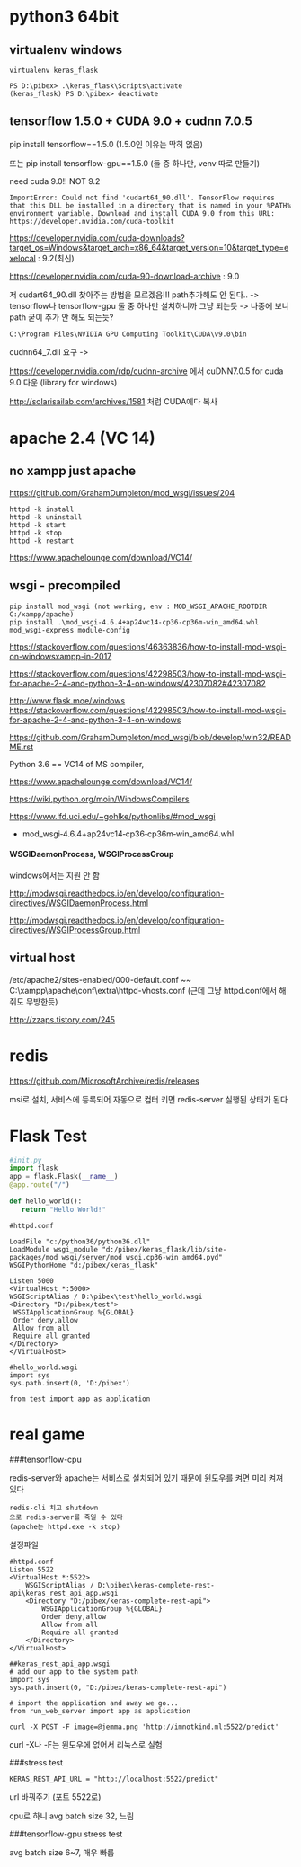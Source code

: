# python3 64bit

## virtualenv windows

```
virtualenv keras_flask

PS D:\pibex> .\keras_flask\Scripts\activate
(keras_flask) PS D:\pibex> deactivate
```

## tensorflow 1.5.0 + CUDA 9.0 + cudnn 7.0.5

pip install tensorflow==1.5.0  (1.5.0인 이유는 딱히 없음)

또는 pip install tensorflow-gpu==1.5.0 (둘 중 하나만, venv 따로 만들기)

need cuda 9.0!! NOT 9.2

```
ImportError: Could not find 'cudart64_90.dll'. TensorFlow requires that this DLL be installed in a directory that is named in your %PATH% environment variable. Download and install CUDA 9.0 from this URL: https://developer.nvidia.com/cuda-toolkit
```

 https://developer.nvidia.com/cuda-downloads?target_os=Windows&target_arch=x86_64&target_version=10&target_type=exelocal : 9.2(최신)

https://developer.nvidia.com/cuda-90-download-archive : 9.0

저 cudart64_90.dll 찾아주는 방법을 모르겠음!!! path추가해도 안 된다..  -> tensorflow나 tensorflow-gpu 둘 중 하나만 설치하니까 그냥 되는듯 -> 나중에 보니 path 굳이 추가 안 해도 되는듯?

```
C:\Program Files\NVIDIA GPU Computing Toolkit\CUDA\v9.0\bin
```

cudnn64_7.dll 요구 ->

https://developer.nvidia.com/rdp/cudnn-archive 에서 cuDNN7.0.5 for cuda 9.0 다운 (library for windows)

http://solarisailab.com/archives/1581 처럼 CUDA에다 복사

# apache 2.4 (VC 14)

## no xampp just apache

https://github.com/GrahamDumpleton/mod_wsgi/issues/204

``` 
httpd -k install
httpd -k uninstall
httpd -k start
httpd -k stop
httpd -k restart
```

https://www.apachelounge.com/download/VC14/

## wsgi - precompiled

```
pip install mod_wsgi (not working, env : MOD_WSGI_APACHE_ROOTDIR C:/xampp/apache)
pip install .\mod_wsgi-4.6.4+ap24vc14-cp36-cp36m-win_amd64.whl
mod_wsgi-express module-config
```

https://stackoverflow.com/questions/46363836/how-to-install-mod-wsgi-on-windowsxampp-in-2017

https://stackoverflow.com/questions/42298503/how-to-install-mod-wsgi-for-apache-2-4-and-python-3-4-on-windows/42307082#42307082

http://www.flask.moe/windows
https://stackoverflow.com/questions/42298503/how-to-install-mod-wsgi-for-apache-2-4-and-python-3-4-on-windows

https://github.com/GrahamDumpleton/mod_wsgi/blob/develop/win32/README.rst



Python 3.6 == VC14 of MS compiler,

 https://www.apachelounge.com/download/VC14/

https://wiki.python.org/moin/WindowsCompilers

https://www.lfd.uci.edu/~gohlke/pythonlibs/#mod_wsgi  

- mod_wsgi‑4.6.4+ap24vc14‑cp36‑cp36m‑win_amd64.whl



#### WSGIDaemonProcess, WSGIProcessGroup  

windows에서는 지원 안 함

http://modwsgi.readthedocs.io/en/develop/configuration-directives/WSGIDaemonProcess.html

http://modwsgi.readthedocs.io/en/develop/configuration-directives/WSGIProcessGroup.html

## virtual host

/etc/apache2/sites-enabled/000-default.conf   ~~ C:\xampp\apache\conf\extra\httpd-vhosts.conf (근데 그냥 httpd.conf에서 해줘도 무방한듯)

http://zzaps.tistory.com/245



# redis

https://github.com/MicrosoftArchive/redis/releases

msi로 설치, 서비스에 등록되어 자동으로 컴터 키면 redis-server 실행된 상태가 된다

# Flask Test

```python
#init.py
import flask
app = flask.Flask(__name__)
@app.route("/")

def hello_world():
   return "Hello World!"
```

```
#httpd.conf

LoadFile "c:/python36/python36.dll"
LoadModule wsgi_module "d:/pibex/keras_flask/lib/site-packages/mod_wsgi/server/mod_wsgi.cp36-win_amd64.pyd"
WSGIPythonHome "d:/pibex/keras_flask"

Listen 5000
<VirtualHost *:5000>
WSGIScriptAlias / D:\pibex\test\hello_world.wsgi
<Directory "D:/pibex/test">
 WSGIApplicationGroup %{GLOBAL}
 Order deny,allow
 Allow from all
 Require all granted
</Directory>
</VirtualHost>
```

```
#hello_world.wsgi
import sys
sys.path.insert(0, 'D:/pibex')

from test import app as application
```

# real game

###tensorflow-cpu

redis-server와 apache는 서비스로 설치되어 있기 때문에 윈도우를 켜면 미리 켜져 있다

```
redis-cli 치고 shutdown 
으로 redis-server를 죽일 수 있다 
(apache는 httpd.exe -k stop)
```

설정파일

```
#httpd.conf
Listen 5522
<VirtualHost *:5522>
    WSGIScriptAlias / D:\pibex\keras-complete-rest-api\keras_rest_api_app.wsgi
    <Directory "D:/pibex/keras-complete-rest-api">
        WSGIApplicationGroup %{GLOBAL}
        Order deny,allow
        Allow from all
        Require all granted
    </Directory>
</VirtualHost>
```

```
##keras_rest_api_app.wsgi
# add our app to the system path
import sys
sys.path.insert(0, "D:/pibex/keras-complete-rest-api")

# import the application and away we go...
from run_web_server import app as application
```



```
curl -X POST -F image=@jemma.png 'http://imnotkind.ml:5522/predict'
```

curl -X나 -F는 윈도우에 없어서 리눅스로 실험

###stress test

``` 
KERAS_REST_API_URL = "http://localhost:5522/predict" 
```

url 바꿔주기 (포트 5522로)

cpu로 하니 avg batch size 32, 느림

###tensorflow-gpu stress test

avg batch size 6~7,  매우 빠름